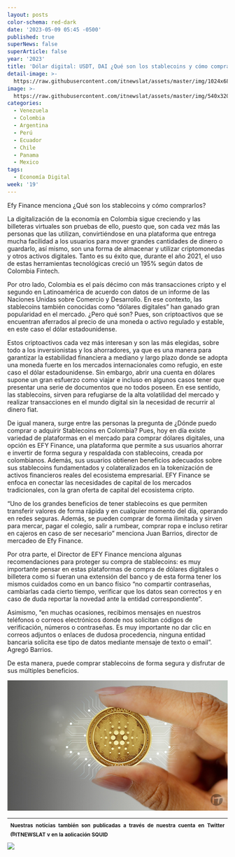 ```yaml
---
layout: posts
color-schema: red-dark
date: '2023-05-09 05:45 -0500'
published: true
superNews: false
superArticle: false
year: '2023'
title: 'Dólar digital: USDT, DAI ¿Qué son los stablecoins y cómo comprarlos?'
detail-image: >-
  https://raw.githubusercontent.com/itnewslat/assets/master/img/1024x680/Cardano-coin-g.jpg
image: >-
  https://raw.githubusercontent.com/itnewslat/assets/master/img/540x320/Cardano-coin-p.jpg
categories:
  - Venezuela
  - Colombia
  - Argentina
  - Perú
  - Ecuador
  - Chile
  - Panama
  - Mexico
tags:
  - Economía Digital
week: '19'
---
```

Efy Finance menciona ¿Qué son los stablecoins y cómo comprarlos?

La digitalización de la economía en Colombia sigue creciendo y las billeteras virtuales son pruebas de ello, puesto que, son cada vez más las personas que las utilizan, convirtiéndose en una plataforma que entrega mucha facilidad a los usuarios para mover grandes cantidades de dinero o guardarlo, así mismo, son una forma de almacenar y utilizar criptomonedas y otros activos digitales. Tanto es su éxito que, durante el año 2021, el uso de estas herramientas tecnológicas creció un 195% según datos de Colombia Fintech.

Por otro lado, Colombia es el país décimo con más transacciones cripto y el segundo en Latinoamérica de acuerdo con datos de un informe de las Naciones Unidas sobre Comercio y Desarrollo. En ese contexto, las stablecoins también conocidas como “dólares digitales” han ganado gran popularidad en el mercado. ¿Pero qué son? Pues, son criptoactivos que se encuentran aferrados al precio de una moneda o activo regulado y estable, en este caso el dólar estadounidense.

Estos criptoactivos cada vez más interesan y son las más elegidas, sobre todo a los inversionistas y los ahorradores, ya que es una manera para garantizar la estabilidad financiera a mediano y largo plazo donde se adopta una moneda fuerte en los mercados internacionales como refugio, en este caso el dólar estadounidense. Sin embargo, abrir una cuenta en dólares supone un gran esfuerzo como viajar e incluso en algunos casos tener que presentar una serie de documentos que no todos poseen. En ese sentido, las stablecoins, sirven para refugiarse de la alta volatilidad del mercado y realizar transacciones en el mundo digital sin la necesidad de recurrir al dinero fiat.

De igual manera, surge entre las personas la pregunta de ¿Dónde puedo comprar o adquirir Stablecoins en Colombia? Pues, hoy en día existe variedad de plataformas en el mercado para comprar dólares digitales, una opción es EFY Finance, una plataforma que permite a sus usuarios ahorrar e invertir de forma segura y respaldada con stablecoins, creada por colombianos. Además, sus usuarios obtienen beneficios adecuados sobre sus stablecoins fundamentados y colateralizados en la tokenización de activos financieros reales del ecosistema empresarial. EFY Finance se enfoca en conectar las necesidades de capital de los mercados tradicionales, con la gran oferta de capital del ecosistema cripto.
 
“Uno de los grandes beneficios de tener stablecoins es que permiten transferir valores de forma rápida y en cualquier momento del día, operando en redes seguras. Además, se pueden comprar de forma ilimitada y sirven para mercar, pagar el colegio, salir a rumbear, comprar ropa e incluso retirar en cajeros en caso de ser necesario” menciona Juan Barrios, director de mercadeo de Efy Finance.
 
Por otra parte, el Director de EFY Finance menciona algunas recomendaciones para proteger su compra de stablecoins: es muy importante pensar en estas plataformas de compra de dólares digitales o billetera como si fueran una extensión del banco y de esta forma tener los mismos cuidados como en un banco físico “no compartir contraseñas, cambiarlas cada cierto tiempo, verificar que los datos sean correctos y en caso de duda reportar la novedad ante la entidad correspondiente”.
 
Asimismo, “en muchas ocasiones, recibimos mensajes en nuestros teléfonos o correos electrónicos donde nos solicitan códigos de verificación, números o contraseñas. Es muy importante no dar clic en correos adjuntos o enlaces de dudosa procedencia, ninguna entidad bancaria solicita ese tipo de datos mediante mensaje de texto o email”. Agregó Barrios.
 
De esta manera, puede comprar stablecoins de forma segura y disfrutar de sus múltiples beneficios. 

![](https://raw.githubusercontent.com/itnewslat/assets/master/img/540x320/Cardano-coin-p.jpg)

<table style="height: 42px;" width="569">
<tbody>
<tr>
<td style="text-align: justify;"><sub><strong>Nuestras noticias también son publicadas a través de nuestra cuenta en Twitter <a href="https://twitter.com/itnewslat?lang=es">@ITNEWSLAT</a> y en la aplicación <a href="https://squidapp.co/en/">SQUID</a></strong></sub></td>
</tr>
</tbody>
</table>
<img src="https://tracker.metricool.com/c3po.jpg?hash=56f88a41e39ab42c063cc51676587a04"/>
